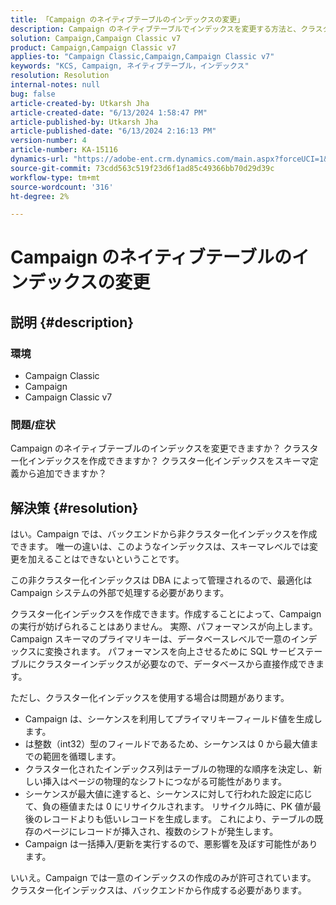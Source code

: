 ```yaml
---
title: 「Campaign のネイティブテーブルのインデックスの変更」
description: Campaign のネイティブテーブルでインデックスを変更する方法と、クラスター化インデックスを作成する方法について説明します。
solution: Campaign,Campaign Classic v7
product: Campaign,Campaign Classic v7
applies-to: "Campaign Classic,Campaign,Campaign Classic v7"
keywords: "KCS, Campaign, ネイティブテーブル，インデックス"
resolution: Resolution
internal-notes: null
bug: false
article-created-by: Utkarsh Jha
article-created-date: "6/13/2024 1:58:47 PM"
article-published-by: Utkarsh Jha
article-published-date: "6/13/2024 2:16:13 PM"
version-number: 4
article-number: KA-15116
dynamics-url: "https://adobe-ent.crm.dynamics.com/main.aspx?forceUCI=1&pagetype=entityrecord&etn=knowledgearticle&id=320e900d-8d29-ef11-840a-00224808decd"
source-git-commit: 73cdd563c519f23d6f1ad85c49366bb70d29d39c
workflow-type: tm+mt
source-wordcount: '316'
ht-degree: 2%

---
```


# Campaign のネイティブテーブルのインデックスの変更

## 説明 {#description}


### 環境

- Campaign Classic
- Campaign
- Campaign Classic v7


### 問題/症状

Campaign のネイティブテーブルのインデックスを変更できますか？
クラスター化インデックスを作成できますか？
クラスター化インデックスをスキーマ定義から追加できますか？


## 解決策 {#resolution}


はい。Campaign では、バックエンドから非クラスター化インデックスを作成できます。 唯一の違いは、このようなインデックスは、スキーマレベルでは変更を加えることはできないということです。 

この非クラスター化インデックスは DBA によって管理されるので、最適化は Campaign システムの外部で処理する必要があります。

クラスター化インデックスを作成できます。作成することによって、Campaign の実行が妨げられることはありません。 実際、パフォーマンスが向上します。 Campaign スキーマのプライマリキーは、データベースレベルで一意のインデックスに変換されます。 パフォーマンスを向上させるために SQL サービステーブルにクラスターインデックスが必要なので、データベースから直接作成できます。

ただし、クラスター化インデックスを使用する場合は問題があります。

- Campaign は、シーケンスを利用してプライマリキーフィールド値を生成します。
- は整数（int32）型のフィールドであるため、シーケンスは 0 から最大値までの範囲を循環します。
- クラスター化されたインデックス列はテーブルの物理的な順序を決定し、新しい挿入はページの物理的なシフトにつながる可能性があります。
- シーケンスが最大値に達すると、シーケンスに対して行われた設定に応じて、負の極値または 0 にリサイクルされます。 リサイクル時に、PK 値が最後のレコードよりも低いレコードを生成します。 これにより、テーブルの既存のページにレコードが挿入され、複数のシフトが発生します。
- Campaign は一括挿入/更新を実行するので、悪影響を及ぼす可能性があります。


いいえ。Campaign では一意のインデックスの作成のみが許可されています。 クラスター化インデックスは、バックエンドから作成する必要があります。
